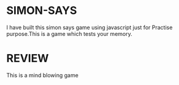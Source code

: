# SIMON-SAYS
I have built this simon says game using javascript just for Practise purpose.This is a game which tests your memory.

# REVIEW
This is a mind blowing game

